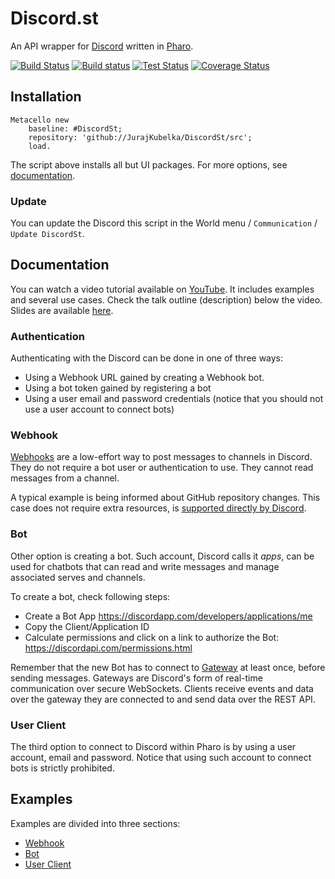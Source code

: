 # Discord.st

An API wrapper for [Discord](https://discordapp.com) written in [Pharo](http://pharo.org).

[![Build Status](https://travis-ci.org/JurajKubelka/DiscordSt.svg?branch=master)](https://travis-ci.org/JurajKubelka/DiscordSt)
[![Build status](https://ci.appveyor.com/api/projects/status/enr9dgwos8ke340m/branch/master?svg=true)](https://ci.appveyor.com/project/JurajKubelka/discordst/branch/master)
[![Test Status](https://api.bob-bench.org/v1/badgeByUrl?branch=master&hosting=github&ci=travis-ci&repo=JurajKubelka%2FDiscordSt)](https://bob-bench.org/r/gh/JurajKubelka/DiscordSt)
[![Coverage Status](https://coveralls.io/repos/github/JurajKubelka/DiscordSt/badge.svg?branch=master)](https://coveralls.io/github/JurajKubelka/DiscordSt?branch=master)

## Installation

```Smalltalk
Metacello new
    baseline: #DiscordSt;
    repository: 'github://JurajKubelka/DiscordSt/src';
    load.
```

The script above installs all but UI packages. For more options, see [documentation](doc/Installation.md).

### Update

You can update the Discord this script in the World menu / `Communication` / `Update DiscordSt`.

## Documentation

You can watch a video tutorial available on
[YouTube](https://www.youtube.com/watch?v=33kXsOiP6wA). It includes
examples and several use cases. Check the talk outline (description) below the video. Slides are available [here](doc/TechTalk-21-11-2017.pdf).

### Authentication

Authenticating with the Discord can be done in one of three ways:

- Using a Webhook URL gained by creating a Webhook bot.
- Using a bot token gained by registering a bot
- Using a user email and password credentials (notice that you should
not use a user account to connect bots)

### Webhook

[Webhooks](https://discordapp.com/developers/docs/resources/webhook#webhook-resource)
are a low-effort way to post messages to channels in Discord. They do
not require a bot user or authentication to use. They cannot read
messages from a channel.

A typical example is being informed about GitHub repository
changes. This case does not require extra resources, is [supported
directly by Discord](https://gist.github.com/jagrosh/5b1761213e33fc5b54ec7f6379034a22).

### Bot

Other option is creating a bot. Such account, Discord calls it *apps*,
can be used for chatbots that can read and write messages and manage
associated serves and channels.

To create a bot, check following steps:
- Create a Bot App https://discordapp.com/developers/applications/me
- Copy the Client/Application ID
- Calculate permissions and click on a link to authorize the Bot: https://discordapi.com/permissions.html

Remember that the new Bot has to connect to
[Gateway](https://discordapp.com/developers/docs/topics/gateway) at
least once, before sending messages. Gateways are Discord's form of
real-time communication over secure WebSockets. Clients receive
events and data over the gateway they are connected to and send data
over the REST API.

### User Client

The third option to connect to Discord within Pharo is by using a user
account, email and password. Notice that using such account to connect
bots is strictly prohibited.

## Examples

Examples are divided into three sections:

- [Webhook](doc/Webhook.md)
- [Bot](doc/Bot.md)
- [User Client](doc/UserClient.md)
